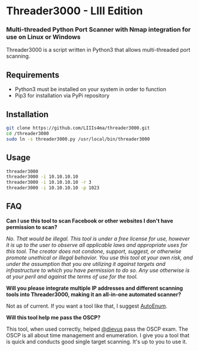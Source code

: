 # Threader3000 - LIII Edition
### Multi-threaded Python Port Scanner with Nmap integration for use on Linux or Windows

Threader3000 is a script written in Python3 that allows multi-threaded port scanning. 

## Requirements

- Python3 must be installed on your system in order to function
- Pip3 for installation via PyPi repository

## Installation

```bash
git clone https://github.com/LIIIs4ma/threader3000.git
cd /threader3000
sudo ln -s threader3000.py /usr/local/bin/threader3000
```

## Usage

```bash
threader3000
threader3000 -i 10.10.10.10
threader3000 -i 10.10.10.10 -r 3
threader3000 -i 10.10.10.10 -p 1023
```

## FAQ

**Can I use this tool to scan Facebook or other websites I don't have permission to scan?**

*No. That would be illegal.  This tool is under a free license for use, however it is up to the user to observe all applicable laws and appropriate uses for this tool.  The creator does not condone, support, suggest, or otherwise promote unethical or illegal behavior.  You use this tool at your own risk, and under the assumption that you are utilizing it against targets and infrastructure to which you have permission to do so.  Any use otherwise is at your peril and against the terms of use for the tool.*

**Will you please integrate multiple IP addresses and different scanning tools into Threader3000, making it an all-in-one automated scanner?**

Not as of current.  If you want a tool like that, I suggest [AutoEnum](https://github.com/Gr1mmie/autoenum).

**Will this tool help me pass the OSCP?**

This tool, when used correctly, helped [@dievus](https://github.com/dievus) pass the OSCP exam. The OSCP is all about time management and enumeration. I give you a tool that is quick and conducts good single target scanning.  It's up to you to use it.
